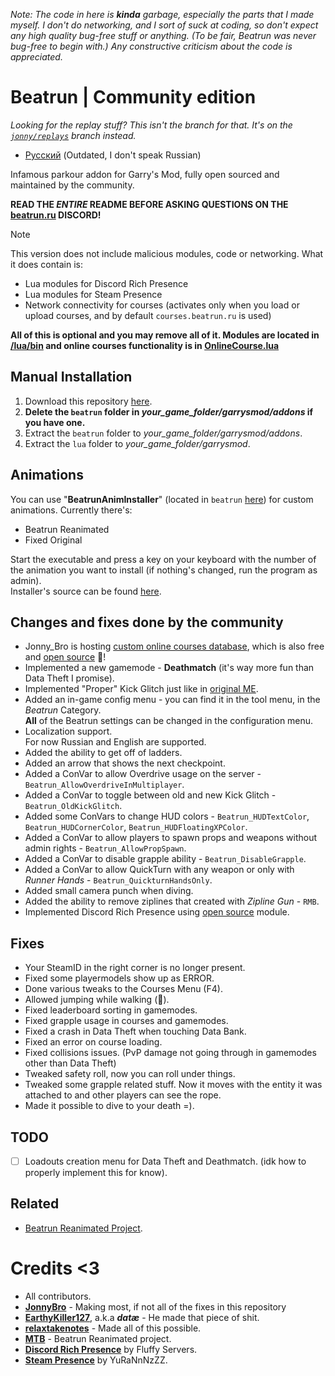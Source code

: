 *Note: The code in here is **kinda** garbage, especially the parts that I made myself. I don't do networking, and I sort of suck at coding, so don't expect any high quality bug-free stuff or anything. (To be fair, Beatrun was never bug-free to begin with.) Any constructive criticism about the code is appreciated.*

# Beatrun | Community edition

*Looking for the replay stuff? This isn't the branch for that. It's on the [`jonny/replays`](https://github.com/UnderSet/beatrun-jonny/tree/jonny/replays) branch instead.*
* [Русский](./README_ru.md) (Outdated, I don't speak Russian)

Infamous parkour addon for Garry's Mod, fully open sourced and maintained by the community.

**READ THE ***ENTIRE*** README BEFORE ASKING QUESTIONS ON THE [beatrun.ru](https://beatrun.ru) DISCORD!**

> [!NOTE]
> This version does not include malicious modules, code or networking. What it does contain is:
> * Lua modules for Discord Rich Presence
> * Lua modules for Steam Presence
> * Network connectivity for courses (activates only when you load or upload courses, and by default `courses.beatrun.ru` is used)
>
> **All of this is optional and you may remove all of it.
> Modules are located in [/lua/bin](/lua/bin/) and online courses functionality is in [OnlineCourse.lua](/beatrun/gamemodes/beatrun/gamemode/cl/OnlineCourse.lua)**

## Manual Installation
1. Download this repository [here](https://github.com/JonnyBro/beatrun/archive/refs/heads/master.zip).
2. **Delete the `beatrun` folder in *your_game_folder/garrysmod/addons* if you have one.**
3. Extract the `beatrun` folder to *your_game_folder/garrysmod/addons*.
4. Extract the `lua` folder to *your_game_folder/garrysmod*.

## Animations
You can use "**BeatrunAnimInstaller**" (located in `beatrun` [here](https://github.com/JonnyBro/beatrun/tree/master/beatrun)) for custom animations. Currently there's:
* Beatrun Reanimated
* Fixed Original<br>

Start the executable and press a key on your keyboard with the number of the animation you want to install (if nothing's changed, run the program as admin).<br>
Installer's source can be found [here](/BeatrunAnimInstaller).

## Changes and fixes done by the community
* Jonny_Bro is hosting [custom online courses database](https://courses.beatrun.ru), which is also free and [open source](https://github.com/relaxtakenotes/beatrun-courses-server/) 🤯!
* Implemented a new gamemode - **Deathmatch** (it's way more fun than Data Theft I promise).
* Implemented "Proper" Kick Glitch just like in [original ME](https://www.youtube.com/watch?v=zK5y3NBUStc).
* Added an in-game config menu - you can find it in the tool menu, in the *Beatrun* Category.\
**All** of the Beatrun settings can be changed in the configuration menu.
* Localization support.\
For now Russian and English are supported.
* Added the ability to get off of ladders.
* Added an arrow that shows the next checkpoint.
* Added a ConVar to allow Overdrive usage on the server - `Beatrun_AllowOverdriveInMultiplayer`.
* Added a ConVar to toggle between old and new Kick Glitch - `Beatrun_OldKickGlitch`.
* Added some ConVars to change HUD colors - `Beatrun_HUDTextColor`, `Beatrun_HUDCornerColor`, `Beatrun_HUDFloatingXPColor`.
* Added a ConVar to allow players to spawn props and weapons without admin rights - `Beatrun_AllowPropSpawn`.
* Added a ConVar to disable grapple ability - `Beatrun_DisableGrapple`.
* Added a ConVar to allow QuickTurn with any weapon or only with *Runner Hands* - `Beatrun_QuickturnHandsOnly`.
* Added small camera punch when diving.
* Added the ability to remove ziplines that created with *Zipline Gun* - `RMB`.
* Implemented Discord Rich Presence using [open source](#credits) module.

## Fixes

* Your SteamID in the right corner is no longer present.
* Fixed some playermodels show up as ERROR.
* Done various tweaks to the Courses Menu (F4).
* Allowed jumping while walking (🤷).
* Fixed leaderboard sorting in gamemodes.
* Fixed grapple usage in courses and gamemodes.
* Fixed a crash in Data Theft when touching Data Bank.
* Fixed an error on course loading.
* Fixed collisions issues. (PvP damage not going through in gamemodes other than Data Theft)
* Tweaked safety roll, now you can roll under things.
* Tweaked some grapple related stuff. Now it moves with the entity it was attached to and other players can see the rope.
* Made it possible to dive to your death =).

## TODO

* [ ] Loadouts creation menu for Data Theft and Deathmatch. (idk how to properly implement this for know).

## Related

* [Beatrun Reanimated Project](https://github.com/JonnyBro/beatrun-anims).

# Credits <3
* All contributors.
* **[JonnyBro](https://github.com/JonnyBro)** - Making most, if not all of the fixes in this repository
* **[EarthyKiller127](https://www.youtube.com/channel/UCiFqPwGo4x0J65xafIaECDQ)**, a.k.a ***datæ*** - He made that piece of shit.
* **[relaxtakenotes](https://github.com/relaxtakenotes)** - Made all of this possible.
* **[MTB](https://www.youtube.com/@MTB396)** - Beatrun Reanimated project.
* **[Discord Rich Presence](https://github.com/fluffy-servers/gmod-discord-rpc)** by Fluffy Servers.
* **[Steam Presence](https://github.com/YuRaNnNzZZ/gmcl_steamrichpresencer)** by YuRaNnNzZZ.
